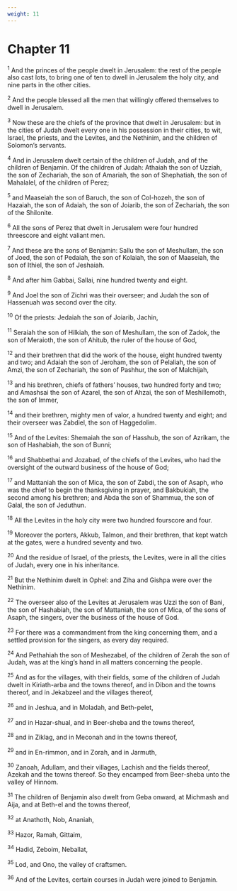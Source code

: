 ```yaml
---
weight: 11
---
```


# Chapter 11

<sup>1</sup> And the princes of the people dwelt in Jerusalem: the rest of the people also cast lots, to bring one of ten to dwell in Jerusalem the holy city, and nine parts in the other cities. 

<sup>2</sup> And the people blessed all the men that willingly offered themselves to dwell in Jerusalem. 

<sup>3</sup> Now these are the chiefs of the province that dwelt in Jerusalem: but in the cities of Judah dwelt every one in his possession in their cities, to wit, Israel, the priests, and the Levites, and the Nethinim, and the children of Solomon’s servants. 

<sup>4</sup> And in Jerusalem dwelt certain of the children of Judah, and of the children of Benjamin. Of the children of Judah: Athaiah the son of Uzziah, the son of Zechariah, the son of Amariah, the son of Shephatiah, the son of Mahalalel, of the children of Perez; 

<sup>5</sup> and Maaseiah the son of Baruch, the son of Col-hozeh, the son of Hazaiah, the son of Adaiah, the son of Joiarib, the son of Zechariah, the son of the Shilonite. 

<sup>6</sup> All the sons of Perez that dwelt in Jerusalem were four hundred threescore and eight valiant men. 

<sup>7</sup> And these are the sons of Benjamin: Sallu the son of Meshullam, the son of Joed, the son of Pedaiah, the son of Kolaiah, the son of Maaseiah, the son of Ithiel, the son of Jeshaiah. 

<sup>8</sup> And after him Gabbai, Sallai, nine hundred twenty and eight. 

<sup>9</sup> And Joel the son of Zichri was their overseer; and Judah the son of Hassenuah was second over the city. 

<sup>10</sup> Of the priests: Jedaiah the son of Joiarib, Jachin, 

<sup>11</sup> Seraiah the son of Hilkiah, the son of Meshullam, the son of Zadok, the son of Meraioth, the son of Ahitub, the ruler of the house of God, 

<sup>12</sup> and their brethren that did the work of the house, eight hundred twenty and two; and Adaiah the son of Jeroham, the son of Pelaliah, the son of Amzi, the son of Zechariah, the son of Pashhur, the son of Malchijah, 

<sup>13</sup> and his brethren, chiefs of fathers’ houses, two hundred forty and two; and Amashsai the son of Azarel, the son of Ahzai, the son of Meshillemoth, the son of Immer, 

<sup>14</sup> and their brethren, mighty men of valor, a hundred twenty and eight; and their overseer was Zabdiel, the son of Haggedolim. 

<sup>15</sup> And of the Levites: Shemaiah the son of Hasshub, the son of Azrikam, the son of Hashabiah, the son of Bunni; 

<sup>16</sup> and Shabbethai and Jozabad, of the chiefs of the Levites, who had the oversight of the outward business of the house of God; 

<sup>17</sup> and Mattaniah the son of Mica, the son of Zabdi, the son of Asaph, who was the chief to begin the thanksgiving in prayer, and Bakbukiah, the second among his brethren; and Abda the son of Shammua, the son of Galal, the son of Jeduthun. 

<sup>18</sup> All the Levites in the holy city were two hundred fourscore and four. 

<sup>19</sup> Moreover the porters, Akkub, Talmon, and their brethren, that kept watch at the gates, were a hundred seventy and two. 

<sup>20</sup> And the residue of Israel, of the priests, the Levites, were in all the cities of Judah, every one in his inheritance. 

<sup>21</sup> But the Nethinim dwelt in Ophel: and Ziha and Gishpa were over the Nethinim. 

<sup>22</sup> The overseer also of the Levites at Jerusalem was Uzzi the son of Bani, the son of Hashabiah, the son of Mattaniah, the son of Mica, of the sons of Asaph, the singers, over the business of the house of God. 

<sup>23</sup> For there was a commandment from the king concerning them, and a settled provision for the singers, as every day required. 

<sup>24</sup> And Pethahiah the son of Meshezabel, of the children of Zerah the son of Judah, was at the king’s hand in all matters concerning the people. 

<sup>25</sup> And as for the villages, with their fields, some of the children of Judah dwelt in Kiriath-arba and the towns thereof, and in Dibon and the towns thereof, and in Jekabzeel and the villages thereof, 

<sup>26</sup> and in Jeshua, and in Moladah, and Beth-pelet, 

<sup>27</sup> and in Hazar-shual, and in Beer-sheba and the towns thereof, 

<sup>28</sup> and in Ziklag, and in Meconah and in the towns thereof, 

<sup>29</sup> and in En-rimmon, and in Zorah, and in Jarmuth, 

<sup>30</sup> Zanoah, Adullam, and their villages, Lachish and the fields thereof, Azekah and the towns thereof. So they encamped from Beer-sheba unto the valley of Hinnom. 

<sup>31</sup> The children of Benjamin also dwelt from Geba onward, at Michmash and Aija, and at Beth-el and the towns thereof, 

<sup>32</sup> at Anathoth, Nob, Ananiah, 

<sup>33</sup> Hazor, Ramah, Gittaim, 

<sup>34</sup> Hadid, Zeboim, Neballat, 

<sup>35</sup> Lod, and Ono, the valley of craftsmen. 

<sup>36</sup> And of the Levites, certain courses in Judah were joined to Benjamin. 


